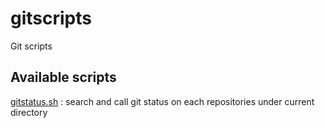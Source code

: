 gitscripts
==========

Git scripts

Available scripts
-----------------

[gitstatus.sh](doc/gitstatus.md) : search and call git status on each repositories under current directory
